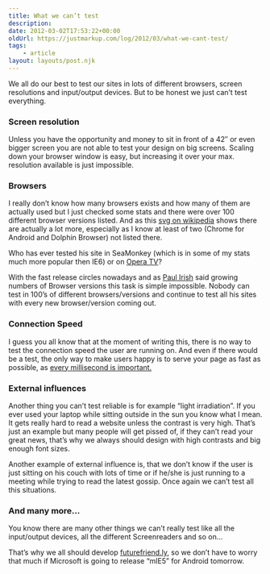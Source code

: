 ```yaml
---
title: What we can’t test
description: 
date: 2012-03-02T17:53:22+00:00
oldUrl: https://justmarkup.com/log/2012/03/what-we-cant-test/
tags:
    - article
layout: layouts/post.njk
---
```


We all do our best to test our sites in lots of different browsers, screen resolutions and input/output devices. But to be honest we just can’t test everything.

### Screen resolution

Unless you have the opportunity and money to sit in front of a 42″ or even bigger screen you are not able to test your design on big screens. Scaling down your browser window is easy, but increasing it over your max. resolution available is just impossible.  

### Browsers

I really don’t know how many browsers exists and how many of them are actually used but I just checked some stats and there were over 100 different browser versions listed. And as this [svg on wikipedia](http://upload.wikimedia.org/wikipedia/commons/7/74/Timeline_of_web_browsers.svg "Timeline of web browers") shows there are actually a lot more, especially as I know at least of two (Chrome for Android and Dolphin Browser) not listed there.

Who has ever tested his site in SeaMonkey (which is in some of my stats much more popular then IE6) or on [Opera TV](http://www.opera.com/business/tv/)?

With the fast release circles nowadays and as [Paul Irish](http://paulirish.com/2011/browser-market-pollution-iex-is-the-new-ie6/) said growing numbers of Browser versions this task is simple impossible. Nobody can test in 100’s of different browsers/versions and continue to test all his sites with every new browser/version coming out.

### Connection Speed

I guess you all know that at the moment of writing this, there is no way to test the connection speed the user are running on. And even if there would be a test, the only way to make users happy is to serve your page as fast as possible, as [every millisecond is important.](http://www.nytimes.com/2012/03/01/technology/impatient-web-users-flee-slow-loading-sites.html)

### External influences

Another thing you can’t test reliable is for example “light irradiation”. If you ever used your laptop while sitting outside in the sun you know what I mean. It gets really hard to read a website unless the contrast is very high. That’s just an example but many people will get pissed of, if they can’t read your great news, that’s why we always should design with high contrasts and big enough font sizes.

Another example of external influence is, that we don’t know if the user is just sitting on his couch with lots of time or if he/she is just running to a meeting while trying to read the latest gossip. Once again we can’t test all this situations.

### And many more…

You know there are many other things we can’t really test like all the input/output devices, all the different Screenreaders and so on…

That’s why we all should develop [futurefriend.ly](http://futurefriend.ly/), so we don’t have to worry that much if Microsoft is going to release “mIE5” for Android tomorrow.